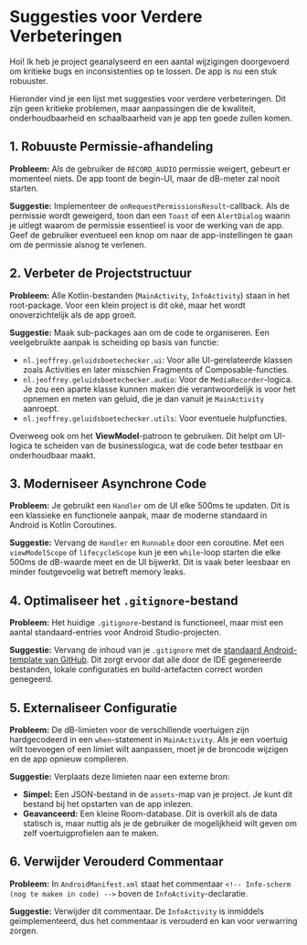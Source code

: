 # Suggesties voor Verdere Verbeteringen

Hoi! Ik heb je project geanalyseerd en een aantal wijzigingen doorgevoerd om kritieke bugs en inconsistenties op te lossen. De app is nu een stuk robuuster.

Hieronder vind je een lijst met suggesties voor verdere verbeteringen. Dit zijn geen kritieke problemen, maar aanpassingen die de kwaliteit, onderhoudbaarheid en schaalbaarheid van je app ten goede zullen komen.

## 1. Robuuste Permissie-afhandeling

**Probleem:** Als de gebruiker de `RECORD_AUDIO` permissie weigert, gebeurt er momenteel niets. De app toont de begin-UI, maar de dB-meter zal nooit starten.

**Suggestie:**
Implementeer de `onRequestPermissionsResult`-callback. Als de permissie wordt geweigerd, toon dan een `Toast` of een `AlertDialog` waarin je uitlegt waarom de permissie essentieel is voor de werking van de app. Geef de gebruiker eventueel een knop om naar de app-instellingen te gaan om de permissie alsnog te verlenen.

## 2. Verbeter de Projectstructuur

**Probleem:** Alle Kotlin-bestanden (`MainActivity`, `InfoActivity`) staan in het root-package. Voor een klein project is dit oké, maar het wordt onoverzichtelijk als de app groeit.

**Suggestie:**
Maak sub-packages aan om de code te organiseren. Een veelgebruikte aanpak is scheiding op basis van functie:
- `nl.jeoffrey.geluidsboetechecker.ui`: Voor alle UI-gerelateerde klassen zoals Activities en later misschien Fragments of Composable-functies.
- `nl.jeoffrey.geluidsboetechecker.audio`: Voor de `MediaRecorder`-logica. Je zou een aparte klasse kunnen maken die verantwoordelijk is voor het opnemen en meten van geluid, die je dan vanuit je `MainActivity` aanroept.
- `nl.jeoffrey.geluidsboetechecker.utils`: Voor eventuele hulpfuncties.

Overweeg ook om het **ViewModel**-patroon te gebruiken. Dit helpt om UI-logica te scheiden van de businesslogica, wat de code beter testbaar en onderhoudbaar maakt.

## 3. Moderniseer Asynchrone Code

**Probleem:** Je gebruikt een `Handler` om de UI elke 500ms te updaten. Dit is een klassieke en functionele aanpak, maar de moderne standaard in Android is Kotlin Coroutines.

**Suggestie:**
Vervang de `Handler` en `Runnable` door een coroutine. Met een `viewModelScope` of `lifecycleScope` kun je een `while`-loop starten die elke 500ms de dB-waarde meet en de UI bijwerkt. Dit is vaak beter leesbaar en minder foutgevoelig wat betreft memory leaks.

## 4. Optimaliseer het `.gitignore`-bestand

**Probleem:** Het huidige `.gitignore`-bestand is functioneel, maar mist een aantal standaard-entries voor Android Studio-projecten.

**Suggestie:**
Vervang de inhoud van je `.gitignore` met de [standaard Android-template van GitHub](https://github.com/github/gitignore/blob/main/Android.gitignore). Dit zorgt ervoor dat alle door de IDE gegenereerde bestanden, lokale configuraties en build-artefacten correct worden genegeerd.

## 5. Externaliseer Configuratie

**Probleem:** De dB-limieten voor de verschillende voertuigen zijn hardgecodeerd in een `when`-statement in `MainActivity`. Als je een voertuig wilt toevoegen of een limiet wilt aanpassen, moet je de broncode wijzigen en de app opnieuw compileren.

**Suggestie:**
Verplaats deze limieten naar een externe bron:
- **Simpel:** Een JSON-bestand in de `assets`-map van je project. Je kunt dit bestand bij het opstarten van de app inlezen.
- **Geavanceerd:** Een kleine Room-database. Dit is overkill als de data statisch is, maar nuttig als je de gebruiker de mogelijkheid wilt geven om zelf voertuigprofielen aan te maken.

## 6. Verwijder Verouderd Commentaar

**Probleem:** In `AndroidManifest.xml` staat het commentaar `<!-- Info-scherm (nog te maken in code) -->` boven de `InfoActivity`-declaratie.

**Suggestie:**
Verwijder dit commentaar. De `InfoActivity` is inmiddels geïmplementeerd, dus het commentaar is verouderd en kan voor verwarring zorgen.

